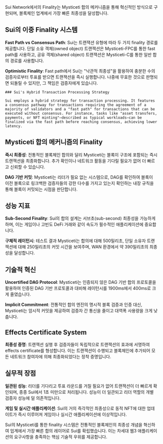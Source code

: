 Sui Network에서의 Finality는 Mysticeti 합의 메커니즘을 통해 혁신적인 방식으로 구현되며, 블록체인 업계에서 가장 빠른 최종성을 달성합니다.

## Sui의 이중 Finality 시스템

**Fast Path vs Consensus Path**: Sui는 트랜잭션 유형에 따라 두 가지 finality 경로를 제공합니다. 단일 소유 객체(owned object) 트랜잭션은 Mysticeti-FPC를 통한 fast path를 사용하고, 공유 객체(shared object) 트랜잭션은 Mysticeti-C를 통한 일반 합의 경로를 사용합니다.

**Optimistic Finality**: Fast path에서 Sui는 "낙관적 최종성"을 활용하여 충분한 수의 검증자로부터 투표를 받으면 트랜잭션을 즉시 실행합니다. 나중에 무효한 것으로 판명되면 되돌릴 수 있지만, 그 책임은 검증자에게 있습니다.

```
### Sui's Hybrid Transaction Processing Strategy

Sui employs a hybrid strategy for transaction processing. It features a consensus pathway for transactions requiring the agreement of a majority of validators and a "fast path" for transactions that can be executed without consensus. For instance, tasks like "asset transfers, payments, or NFT minting"—described as typical workloads—can be finalized via the fast path before reaching consensus, achieving lower latency.
```
## Mysticeti 합의 메커니즘의 Finality

**즉시 최종성**: 전통적인 블록체인 합의와 달리 Mysticeti는 블록이 구조에 포함되는 즉시 트랜잭션을 최종화합니다. 추가 확인이나 네트워크 활동을 기다릴 필요가 없어 더 빠르고 신뢰할 수 있습니다.

**DAG 기반 커밋**: Mysticeti는 리더가 필요 없는 시스템으로, DAG를 확인하여 블록이 이전 블록으로 링크백한 검증자들의 강한 다수를 가지고 있는지 확인하는 내장 규칙을 통해 블록이 커밋되는 시점을 판단합니다.

## 성능 지표

**Sub-Second Finality**: Sui의 합의 설계는 서브초(sub-second) 최종성을 가능하게 하며, 이는 게임이나 고빈도 DeFi 거래와 같이 속도가 필수적인 애플리케이션에 중요합니다.

**구체적 레이턴시**: 테스트 결과 Mysticeti는 합의에 대해 500밀리초, 단일 소유자 트랜잭션에 대해 250밀리초의 커밋 시간을 보여주며, WAN 환경에서 약 390밀리초의 최종성을 달성합니다.

## 기술적 혁신

**Uncertified DAG Protocol**: Mysticeti는 인증되지 않은 DAG 기반 합의 프로토콜을 활용하여 인증된 DAG 기반 프로토콜과 대비해 레이턴시를 1900ms에서 400ms로 크게 줄였습니다.

**Implicit Commitment**: 전통적인 합의 엔진의 명시적 블록 검증과 인증 대신, Mysticeti는 암시적 커밋을 제공하여 검증자 간 통신을 줄이고 대역폭 사용량을 크게 낮춥니다.

## Effects Certificate System

**최종성 증명**: 트랜잭션 실행 후 검증자들이 독립적으로 트랜잭션의 효과에 서명하여 effects certificate를 형성합니다. 이는 트랜잭션이 수행되고 블록체인에 추가되어 모든 네트워크 참여자에 의해 최종화되었다는 정착 증명입니다.

## 실무적 장점

**일관된 성능**: 리더를 기다리고 투표 라운드를 거칠 필요가 없어 트랜잭션이 더 빠르게 확인되며, 종종 Sui에서 1초 미만으로 처리됩니다. 성능이 더 일관되고 리더 역할의 개별 검증자 성능에 덜 의존적입니다.

**게임 및 실시간 애플리케이션**: Sui의 거의 즉각적인 최종성으로 동적 NFT에 대한 업데이트가 즉시 이루어져 게임이나 실시간 애플리케이션에 이상적입니다.

Sui의 Mysticeti를 통한 finality 시스템은 전통적인 블록체인의 최종성 개념을 혁신하여 업계에서 가장 빠른 합의 레이어로 Sui를 확립했습니다. 이는 차세대 웹3 애플리케이션의 요구사항을 충족하는 핵심 기술적 우위를 제공합니다.